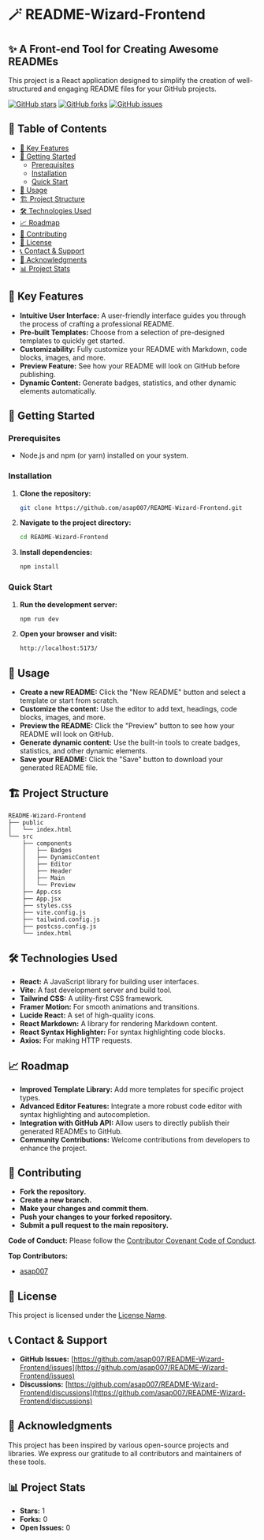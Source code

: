 # 🪄 README-Wizard-Frontend

##  ✨  A Front-end Tool for Creating Awesome READMEs

This project is a React application designed to simplify the creation of well-structured and engaging README files for your GitHub projects. 

[![GitHub stars](https://img.shields.io/github/stars/asap007/README-Wizard-Frontend?style=social)](https://github.com/asap007/README-Wizard-Frontend)
[![GitHub forks](https://img.shields.io/github/forks/asap007/README-Wizard-Frontend?style=social)](https://github.com/asap007/README-Wizard-Frontend)
[![GitHub issues](https://img.shields.io/github/issues/asap007/README-Wizard-Frontend)](https://github.com/asap007/README-Wizard-Frontend/issues)

## 📑 Table of Contents

- [🌟 Key Features](#key-features)
- [🚀 Getting Started](#getting-started)
  - [Prerequisites](#prerequisites)
  - [Installation](#installation)
  - [Quick Start](#quick-start)
- [📘 Usage](#usage)
- [🏗️ Project Structure](#project-structure)
- [🛠️ Technologies Used](#technologies-used)
- [📈 Roadmap](#roadmap)
- [🤝 Contributing](#contributing)
- [📄 License](#license)
- [📞 Contact & Support](#contact-&-support)
- [🙏 Acknowledgments](#acknowledgments)
- [📊 Project Stats](#project-stats)

## 🌟 Key Features

- **Intuitive User Interface:**  A user-friendly interface guides you through the process of crafting a professional README.
- **Pre-built Templates:**  Choose from a selection of pre-designed templates to quickly get started.
- **Customizability:**  Fully customize your README with Markdown, code blocks, images, and more.
- **Preview Feature:**  See how your README will look on GitHub before publishing.
- **Dynamic Content:**  Generate badges, statistics, and other dynamic elements automatically.

## 🚀 Getting Started

### Prerequisites

- Node.js and npm (or yarn) installed on your system.

### Installation

1. **Clone the repository:**
   ```bash
   git clone https://github.com/asap007/README-Wizard-Frontend.git
   ```

2. **Navigate to the project directory:**
   ```bash
   cd README-Wizard-Frontend
   ```

3. **Install dependencies:**
   ```bash
   npm install
   ```

### Quick Start

1. **Run the development server:**
   ```bash
   npm run dev
   ```

2. **Open your browser and visit:**
   ```bash
   http://localhost:5173/
   ```

## 📘 Usage

- **Create a new README:** Click the "New README" button and select a template or start from scratch.
- **Customize the content:** Use the editor to add text, headings, code blocks, images, and more.
- **Preview the README:** Click the "Preview" button to see how your README will look on GitHub.
- **Generate dynamic content:** Use the built-in tools to create badges, statistics, and other dynamic elements.
- **Save your README:** Click the "Save" button to download your generated README file.

## 🏗️ Project Structure

```
README-Wizard-Frontend
├── public
│   └── index.html
└── src
    ├── components
    │   ├── Badges
    │   ├── DynamicContent
    │   ├── Editor
    │   ├── Header
    │   ├── Main
    │   └── Preview
    ├── App.css
    ├── App.jsx
    ├── styles.css
    ├── vite.config.js
    ├── tailwind.config.js
    ├── postcss.config.js
    └── index.html

```

## 🛠️ Technologies Used

- **React:** A JavaScript library for building user interfaces.
- **Vite:** A fast development server and build tool.
- **Tailwind CSS:** A utility-first CSS framework.
- **Framer Motion:** For smooth animations and transitions.
- **Lucide React:** A set of high-quality icons.
- **React Markdown:** A library for rendering Markdown content.
- **React Syntax Highlighter:** For syntax highlighting code blocks.
- **Axios:** For making HTTP requests.

## 📈 Roadmap

- **Improved Template Library:** Add more templates for specific project types.
- **Advanced Editor Features:** Integrate a more robust code editor with syntax highlighting and autocompletion.
- **Integration with GitHub API:** Allow users to directly publish their generated READMEs to GitHub.
- **Community Contributions:** Welcome contributions from developers to enhance the project.

## 🤝 Contributing

- **Fork the repository.**
- **Create a new branch.**
- **Make your changes and commit them.**
- **Push your changes to your forked repository.**
- **Submit a pull request to the main repository.**

**Code of Conduct:** Please follow the [Contributor Covenant Code of Conduct](https://www.contributor-covenant.org/).

**Top Contributors:**

- [asap007](https://github.com/asap007)

## 📄 License

This project is licensed under the [License Name](LICENSE). 

## 📞 Contact & Support

- **GitHub Issues:** [https://github.com/asap007/README-Wizard-Frontend/issues](https://github.com/asap007/README-Wizard-Frontend/issues)
- **Discussions:** [https://github.com/asap007/README-Wizard-Frontend/discussions](https://github.com/asap007/README-Wizard-Frontend/discussions)

## 🙏 Acknowledgments

This project has been inspired by various open-source projects and libraries. We express our gratitude to all contributors and maintainers of these tools.

## 📊 Project Stats

- **Stars:** 1
- **Forks:** 0
- **Open Issues:** 0
